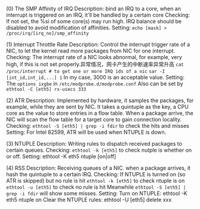 (0) The SMP Affinity of IRQ
  Description: bind an IRQ to a core, when an interrupt is triggered on an IRQ, it'll be handled by a certain core
  Checking:
		If not set, the %si of some core(s) may run high.
		IRQ balance should be disabled to avoid modification of affinities. 
	Setting:
		`echo [mask] > /proc/irq/[irq_no]/smp_affinity`

(1) Interrupt Throttle Rate
	Description: Control the interrupt trigger rate of a NIC, to let the kernel read more packages from NIC for one interrupt.
	Checking:
		The interrupt rate of a NIC looks abnormal, for example, very high, if this is not set properly.异常情况，网卡产生的中断速率异常升高
		`cat /proc/interrupt # to get one or more IRQ ids of a nic`
		`sar -I [int_id,int_id,...] 1`
		In my case, 3000 is an acceptable value.
	Setting:
		The `options ixgbe` in `/etc/modprobe.d/modprobe.conf`
		Also can be set by `ethtool -C [eth5] rx-usecs 333`

(2) ATR
	Description: Implemented by hardware, it samples the packages, for example, while they are sent by NIC. It takes a quintuple as the key, a CPU core as the value to store entries in a flow table. When a package arrive, the NIC will scan the flow table for a target core to gain connection locality.
	Checking:
		`ethtool -S [eth5] | grep -i fdir` to check the hits and misses
	Setting:
		For Intel 82599, ATR will be used when NTUPLE is down.

(3) NTUPLE
	Description: Writing rules to dispatch received packages to certain queues.
	Checking:
		`ethtool -k [eth5]` to check nutple is whether on or off.
	Setting:
		ethtool -K eth5 ntuple [on|off]

(4) RSS
	Description: Receiving queues of a NIC. when a package arrives, it hash the quintuple to a certain IRQ.
	Checking:
		If NTUPLE is turned on (so ATR is skipped) but no rule is hit
		`ethtool -k [eth5]` to check ntuple is on
		`ethtool -u [eth5]` to check no rule is hit
		Meanwhile `ethtool -S [eth5] | grep -i fdir` will show some misses.
	Setting:
		Turn on NTUPLE: ethtool -K eth5 ntuple on
		Clear the NTUPLE rules: ethtool -U [eth5] delete xxx
